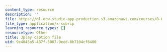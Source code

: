 ```yaml
---
content_type: resource
description: ''
file: https://ol-ocw-studio-app-production.s3.amazonaws.com/courses/8-01sc-classical-mechanics-fall-2016/9e4045a5487f50079eed8b7104cf6400_0qEIs6ie2q8.vtt
file_type: application/x-subrip
learning_resource_types: []
resourcetype: Other
title: 3play caption file
uid: 9e4045a5-487f-5007-9eed-8b7104cf6400
---
```

